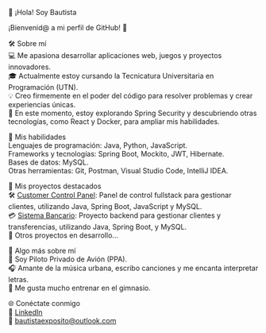 👋 ¡Hola! Soy Bautista

¡Bienvenid@ a mi perfil de GitHub! 🌟

🛠️ Sobre mí  
💻 Me apasiona desarrollar aplicaciones web, juegos y proyectos innovadores.  
🎓 Actualmente estoy cursando la Tecnicatura Universitaria en Programación (UTN).  
💡 Creo firmemente en el poder del código para resolver problemas y crear experiencias únicas.  
🌱 En este momento, estoy explorando Spring Security y descubriendo otras tecnologías, como React y Docker, para ampliar mis habilidades.  

🚀 Mis habilidades  
Lenguajes de programación: Java, Python, JavaScript.  
Frameworks y tecnologías: Spring Boot, Mockito, JWT, Hibernate.  
Bases de datos: MySQL.  
Otras herramientas: Git, Postman, Visual Studio Code, IntelliJ IDEA.  

📂 Mis proyectos destacados  
🛠️ [Customer Control Panel](https://github.com/bautiexposito/customer-control-panel): Panel de control fullstack para gestionar clientes, utilizando Java, Spring Boot, JavaScript y MySQL.  
💳 [Sistema Bancario](https://github.com/tu-usuario/customer-control-panel): Proyecto backend para gestionar clientes y transferencias, utilizando Java, Spring Boot, y MySQL.  
🦋 Otros proyectos en desarrollo...  

🎵 Algo más sobre mí  
🛫 Soy Piloto Privado de Avión (PPA).  
🎧 Amante de la música urbana, escribo canciones y me encanta interpretar letras.  
💪 Me gusta mucho entrenar en el gimnasio.  

🌐 Conéctate conmigo  
💼 [LinkedIn](https://www.linkedin.com/in/bautistaexposito/)  
📧 bautistaexposito@outlook.com  
